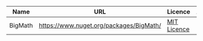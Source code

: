 | Name | URL | Licence | Adapted |
| -- | -- | -- | -- |
| BigMath | https://www.nuget.org/packages/BigMath/ | [MIT Licence](https://github.com/lessneek/BigMath/blob/master/LICENSE.md) | No |

